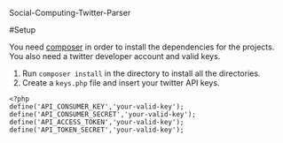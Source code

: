 Social-Computing-Twitter-Parser

#Setup

You need [composer](https://getcomposer.org/doc/00-intro.md) in order to install the dependencies for the projects. You also need a twitter developer account and valid keys.

1. Run `composer install` in the directory to install all the directories.
2. Create a `keys.php` file and insert your twitter API keys.

````
<?php
define('API_CONSUMER_KEY','your-valid-key');
define('API_CONSUMER_SECRET','your-valid-key');
define('API_ACCESS_TOKEN','your-valid-key');
define('API_TOKEN_SECRET','your-valid-key');
````
